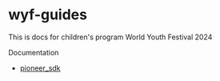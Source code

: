 # wyf-guides
This is docs for children's program World Youth Festival 2024

Documentation
* [pioneer_sdk](./pioneer_sdk.md)